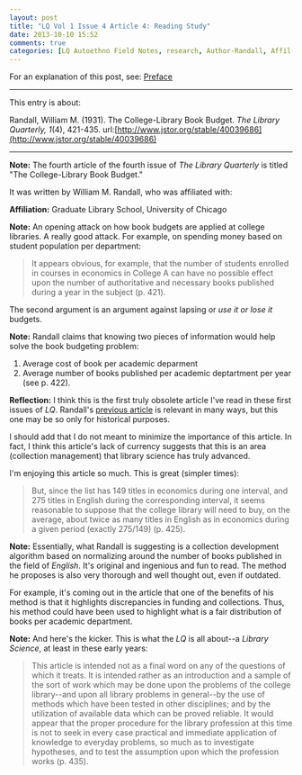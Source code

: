 ```yaml
---
layout: post
title: "LQ Vol 1 Issue 4 Article 4: Reading Study"
date: 2013-10-10 15:52
comments: true
categories: [LQ Autoethno Field Notes, research, Author-Randall, Affil-University of Chicago]
---
```


For an explanation of this post, see:
[Preface](/blog/2013/08/14/lq-autoethnography-research-journal-preface/)

---

This entry is about:

Randall, William M. (1931). The College-Library Book Budget. *The
Library Quarterly, 1*(4), 421-435.
url:[http://www.jstor.org/stable/40039686](http://www.jstor.org/stable/40039686)

---

**Note:** The fourth article of the fourth issue of *The Library
Quarterly* is titled "The College-Library Book Budget."

It was written by William M. Randall, who was affiliated with:

**Affiliation:** Graduate Library School, University of Chicago

**Note:** An opening attack on how book budgets are applied at
college libraries. A really good attack. For example, on spending
money based on student population per department:

> It appears obvious, for example, that the number of students
> enrolled in courses in economics in College A can have no
> possible effect upon the number of authoritative and necessary
> books published during a year in the subject (p. 421).

The second argument is an argument against lapsing or *use it or
lose it* budgets.

**Note:** Randall claims that knowing two pieces of information
would help solve the book budgeting problem:

1. Average cost of book per academic deparment
2. Average number of books published per academic deptartment per
   year (see p. 422).

**Reflection:** I think this is the first truly obsolete article
I've read in these first issues of *LQ*. Randall's [previous
article](/blog/2013/08/16/lq-vol-1-issue-1-article-9-reading-study/)
is relevant in many ways, but this one may be so only for
historical purposes.

I should add that I do not meant to minimize the importance of
this article. In fact, I think this article's lack of currency
suggests that this is an area (collection management) that library
science has truly advanced.

I'm enjoying this article so much. This is great (simpler times):

> But, since the list has 149 titles in economics during one
> interval, and 275 titles in English during the corresponding
> interval, it seems reasonable to suppose that the college
> library will need to buy, on the average, about twice as many
> titles in English as in economics during a given period (exactly
> 275/149) (p. 425).

**Note:** Essentially, what Randall is suggesting is a collection
development algorithm based on normalizing around the number of
books published in the field of *English*. It's original and
ingenious and fun to read. The method he proposes is also very
thorough and well thought out, even if outdated. 

For example, it's coming out in the article that one of the
benefits of his method is that it highlights discrepancies in
funding and collections. Thus, his method could have been used to
highlight what is a fair distribution of books per academic
department.

**Note:** And here's the kicker. This is what the *LQ* is all
about--a *Library Science*, at least in these early years:

> This article is intended not as a final word on any of the
> questions of which it treats. It is intended rather as an
> introduction and a sample of the sort of work which may be done
> upon the problems of the college library--and upon all library
> problems in general--by the use of methods which have been
> tested in other disciplines; and by the utilization of available
> data which can be proved reliable. It would appear that the
> proper procedure for the library profession at this time is not
> to seek in every case practical and immediate application of
> knowledge to everyday problems, so much as to investigate
> hypotheses, and to test the assumption upon which the profession
> works (p. 435).
